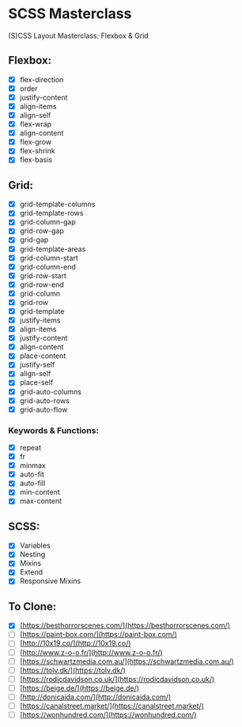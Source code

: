 # SCSS Masterclass

(S)CSS Layout Masterclass: Flexbox & Grid

## Flexbox:

- [x] flex-direction
- [x] order
- [x] justify-content
- [x] align-items
- [x] align-self
- [x] flex-wrap
- [x] align-content
- [x] flex-grow
- [x] flex-shrink
- [x] flex-basis

## Grid:

- [x] grid-template-columns
- [x] grid-template-rows
- [x] grid-column-gap
- [x] grid-row-gap
- [x] grid-gap
- [x] grid-template-areas
- [x] grid-column-start
- [x] grid-column-end
- [x] grid-row-start
- [x] grid-row-end
- [x] grid-column
- [x] grid-row
- [x] grid-template
- [x] justify-items
- [x] align-items
- [x] justify-content
- [x] align-content
- [x] place-content
- [x] justify-self
- [x] align-self
- [x] place-self
- [x] grid-auto-columns
- [x] grid-auto-rows
- [x] grid-auto-flow

### Keywords & Functions:

- [x] repeat
- [x] fr
- [x] minmax
- [x] auto-fit
- [x] auto-fill
- [x] min-content
- [x] max-content

## SCSS:

- [x] Variables
- [x] Nesting
- [x] Mixins
- [x] Extend
- [x] Responsive Mixins

<!-- 3.0 CSS Preprocessors and Set Up
SCSS is a CSS Preprocessors;
CSS Preprocessors is type of program that helps you right sexy CSS and turns it into normal CSS;
There are other CSS Preprocessors like Sass and Less;
It's basically like addons in World of Warcraft;
Just like addons, everyone uses these to wrtie CSS easily;

In order to use SCSS, you need an additional step to compile or build;
Gulp is a nodeJS package that helps you compile files;
In this case, turning SCSS into regular CSS;
-->

<!-- 3.1 Variables and Nesting
In order to create variables files in SCSS, you should create a file with underscore in front of the file name;
Underscore means that file will not be compiled;
In the _variables file, you can make a varialble as below;
$variableName: variableValue;
To import _variables file: @import "_variables";
Once imported, you can use those variables with $variableName;
Nesting helps you target your elements more precisely;
If you have many same elements without classname,
you can target certain element in certain element by nesting them like properties;
You can also nest status such as hover: $:hover {};
-->

<!-- 3.2 Mixins
Mixins allows you to use SCSS functionality;
Just like _variables you create a file _mixins.scss;
To create a mixin: @mixin mixinName() {};
inside of the curly brackets, you right your SCSS;
After importing _mixins to your main SCSS file, you can use the mixin as so: @include mixinName();
As usage form of mixins looks like a function, they can actually take variables;
You can also use @if & @else inside a mixin; -->

<!-- 3.3 Extends
You use Mixins when you want to repeat with some conditions using arguments;
You use Extends when you want to extend and re-use other code;
Just like Variables and Mixins, you create a file starting with an underscore;
To create a Extend: %extendName {};
To use: @extend %extendName; -->

<!-- 3.4 Awesome Mixins and Conclusions
In Mixins, there is an important keyword: @content;
Just with @content, you can make reponsvie CSS; -->

## To Clone:

- [x] [https://besthorrorscenes.com/](https://besthorrorscenes.com/)
- [ ] [https://paint-box.com/](https://paint-box.com/)
- [ ] [http://10x19.co/](http://10x19.co/)
- [ ] [http://www.z-o-o.fr/](http://www.z-o-o.fr/)
- [ ] [https://schwartzmedia.com.au/](https://schwartzmedia.com.au/)
- [ ] [https://tolv.dk/](https://tolv.dk/)
- [ ] [https://rodicdavidson.co.uk/](https://rodicdavidson.co.uk/)
- [ ] [https://beige.de/](https://beige.de/)
- [ ] [http://donicaida.com/](http://donicaida.com/)
- [ ] [https://canalstreet.market/](https://canalstreet.market/)
- [ ] [https://wonhundred.com/](https://wonhundred.com/)
